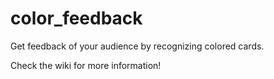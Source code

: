 color_feedback
==============

Get feedback of your audience by recognizing colored cards.

Check the wiki for more information!
